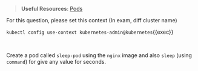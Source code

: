 
> <strong>Useful Resources</strong>: [Pods](https://kubernetes.io/docs/concepts/workloads/pods/)

For this question, please set this context (In exam, diff cluster name)

`kubectl config use-context kubernetes-admin@kubernetes`{{exec}}

<br>


Create a pod called `sleep-pod` using the `nginx` image and also `sleep` (using `command`) for give any value for seconds.